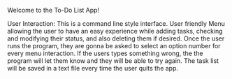Welcome to the To-Do List App!


User Interaction: This is a command line style interface.
User friendly Menu allowing the user to have an easy experience while adding tasks, checking and modifying their status, and also deleting them if desired. Once the user runs the program, they are gonna be asked to select an option number for every menu interaction. If the users types something wrong, the the program will let them know and they will be able to try again. The task list will be saved in a text file every time the user quits the app.
